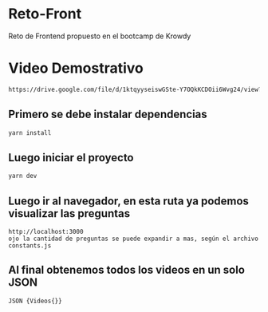 # Reto-Front
Reto de Frontend propuesto en el bootcamp de Krowdy


# Video Demostrativo 
```bash 
https://drive.google.com/file/d/1ktqyyseiswGSte-Y7OQkKCDOii6Wvg24/view?usp=sharing
```

## Primero se debe instalar dependencias
```bash 
yarn install
```
## Luego iniciar el proyecto
```bash 
yarn dev 
```
## Luego ir al navegador, en esta ruta ya podemos visualizar las preguntas
``` 
http://localhost:3000
ojo la cantidad de preguntas se puede expandir a mas, según el archivo constants.js
```

##  Al final obtenemos todos los videos en un solo JSON
``` 
JSON {Videos{}}

```

